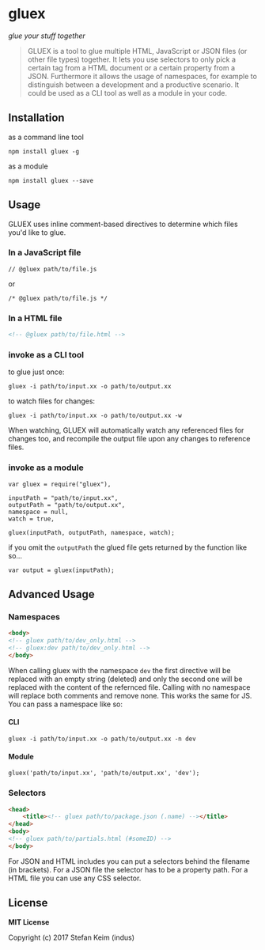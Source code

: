 # gluex
*glue your stuff together*

> GLUEX is a tool to glue multiple HTML, JavaScript or JSON files (or other file types) together. It lets you use selectors to only pick a certain tag from a HTML document or a certain property from a JSON. Furthermore it allows the usage of namespaces, for example to distinguish between a development and a productive scenario. It could be used as a CLI tool as well as a module in your code.

## Installation
as a command line tool

```
npm install gluex -g
```

as a module

```
npm install gluex --save
```

## Usage

GLUEX uses inline comment-based directives to determine which files you'd like to glue.

### In a JavaScript file
``` JS
// @gluex path/to/file.js
```
or 
``` JS
/* @gluex path/to/file.js */
```

### In a HTML file
``` HTML
<!-- @gluex path/to/file.html -->
```

### invoke as a CLI tool

to glue just once:

	gluex -i path/to/input.xx -o path/to/output.xx

to watch files for changes:

	gluex -i path/to/input.xx -o path/to/output.xx -w

When watching, GLUEX will automatically watch any referenced files for changes too, and recompile the output file upon any changes to reference files.

### invoke as a module

``` JS 
var gluex = require("gluex"),

inputPath = "path/to/input.xx",
outputPath = "path/to/output.xx",
namespace = null,
watch = true,

gluex(inputPath, outputPath, namespace, watch);
```
    
if you omit the `outputPath` the glued file gets returned by the function like so...
``` JS 
var output = gluex(inputPath);
```

## Advanced Usage
### Namespaces

``` HTML
<body>
<!-- gluex path/to/dev_only.html -->
<!-- gluex:dev path/to/dev_only.html -->
</body>
```

When calling gluex with the namespace `dev` the first directive will be replaced with an empty string (deleted) and only the second one will be replaced with the content of the refernced file. Calling with no namespace will replace both comments and remove none. This works the same for JS. You can pass a namespace like so:

#### CLI
    gluex -i path/to/input.xx -o path/to/output.xx -n dev

#### Module
``` JS
gluex('path/to/input.xx', 'path/to/output.xx', 'dev');
```

### Selectors
``` HTML
<head>
    <title><!-- gluex path/to/package.json (.name) --></title>
</head>
<body>
<!-- gluex path/to/partials.html (#someID) -->
</body>
```

For JSON and HTML includes you can put a selectors behind the filename (in brackets). For a JSON file the selector has to be a property path. For a HTML file you can use any CSS selector. 

## License
**MIT License**

Copyright (c) 2017 Stefan Keim (indus)
